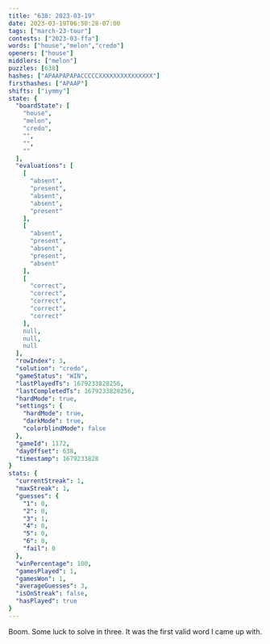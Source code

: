 ```yaml
---
title: "638: 2023-03-19"
date: 2023-03-19T06:50:28-07:00
tags: ["march-23-tour"]
contests: ["2023-03-ffa"]
words: ["house","melon","credo"]
openers: ["house"]
middlers: ["melon"]
puzzles: [638]
hashes: ["APAAPAPAPACCCCCXXXXXXXXXXXXXXX"]
firsthashes: ["APAAP"]
shifts: ["iymmy"]
state: {
  "boardState": [
    "house",
    "melon",
    "credo",
    "",
    "",
    ""
  ],
  "evaluations": [
    [
      "absent",
      "present",
      "absent",
      "absent",
      "present"
    ],
    [
      "absent",
      "present",
      "absent",
      "present",
      "absent"
    ],
    [
      "correct",
      "correct",
      "correct",
      "correct",
      "correct"
    ],
    null,
    null,
    null
  ],
  "rowIndex": 3,
  "solution": "credo",
  "gameStatus": "WIN",
  "lastPlayedTs": 1679233828256,
  "lastCompletedTs": 1679233828256,
  "hardMode": true,
  "settings": {
    "hardMode": true,
    "darkMode": true,
    "colorblindMode": false
  },
  "gameId": 1172,
  "dayOffset": 638,
  "timestamp": 1679233828
}
stats: {
  "currentStreak": 1,
  "maxStreak": 1,
  "guesses": {
    "1": 0,
    "2": 0,
    "3": 1,
    "4": 0,
    "5": 0,
    "6": 0,
    "fail": 0
  },
  "winPercentage": 100,
  "gamesPlayed": 1,
  "gamesWon": 1,
  "averageGuesses": 3,
  "isOnStreak": false,
  "hasPlayed": true
}
---
```

<!-- more -->
Boom. Some luck to solve in three. It was the first valid word I came up with. 
